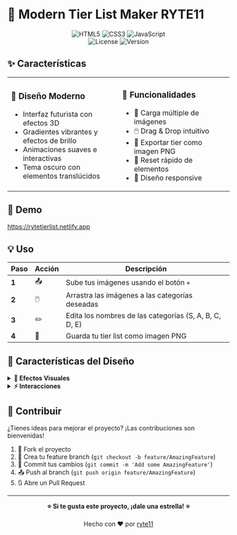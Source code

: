 # 🌟 Modern Tier List Maker RYTE11

<div align="center">
  <img src="https://img.shields.io/badge/HTML-E34F26?style=for-the-badge&logo=html5&logoColor=white" alt="HTML5">
  <img src="https://img.shields.io/badge/CSS-1572B6?style=for-the-badge&logo=css3&logoColor=white" alt="CSS3">
  <img src="https://img.shields.io/badge/JavaScript-F7DF1E?style=for-the-badge&logo=javascript&logoColor=black" alt="JavaScript">
  <br>
  <img src="https://img.shields.io/badge/License-MIT-blue.svg?style=for-the-badge" alt="License">
  <img src="https://img.shields.io/badge/Version-1.0-green.svg?style=for-the-badge" alt="Version">
</div>

## ✨ Características

<table>
<tr>
<td width="50%">

### 🎨 **Diseño Moderno**
- Interfaz futurista con efectos 3D
- Gradientes vibrantes y efectos de brillo
- Animaciones suaves e interactivas
- Tema oscuro con elementos translúcidos

</td>
<td width="50%">

### 🚀 **Funcionalidades**
- 📂 Carga múltiple de imágenes
- 🖱️ Drag & Drop intuitivo
- 💾 Exportar tier como imagen PNG
- 🔄 Reset rápido de elementos
- 📱 Diseño responsive

</td>
</tr>
</table>

## 🎯 Demo

https://rytetierlist.netlify.app


## 💡 Uso

<div align="center">

| Paso | Acción | Descripción |
|------|--------|-------------|
| **1** | 📤 | Sube tus imágenes usando el botón `+` |
| **2** | 🖱️ | Arrastra las imágenes a las categorías deseadas |
| **3** | ✏️ | Edita los nombres de las categorías (S, A, B, C, D, E) |
| **4** | 💾 | Guarda tu tier list como imagen PNG |

</div>

## 🎨 Características del Diseño

<details>
<summary><b>🌈 Efectos Visuales</b></summary>

- **Gradientes animados** en cada tier
- **Efectos de profundidad** con CSS 3D transforms
- **Glassmorphism** con backdrop-filter
- **Hover effects** interactivos
- **Glow effects** únicos por categoría

</details>

<details>
<summary><b>⚡ Interacciones</b></summary>

- **Drag & Drop** fluido y responsive
- **Preview en tiempo real** al arrastrar
- **Animaciones de hover** en todos los elementos
- **Feedback visual** para todas las acciones

</details>

## 🤝 Contribuir

¿Tienes ideas para mejorar el proyecto? ¡Las contribuciones son bienvenidas!

1. 🍴 Fork el proyecto
2. 🔧 Crea tu feature branch (`git checkout -b feature/AmazingFeature`)
3. 💾 Commit tus cambios (`git commit -m 'Add some AmazingFeature'`)
4. 📤 Push al branch (`git push origin feature/AmazingFeature`)
5. 🔃 Abre un Pull Request

---

<div align="center">
  <b>⭐ Si te gusta este proyecto, ¡dale una estrella! ⭐</b>
  <br><br>
  Hecho con ❤️ por <a href="[https://github.com/tu-usuario](https://github.com/Ryte11?tab=repositories)">ryte11</a>
</div>
